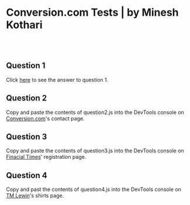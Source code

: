 # Conversion.com Tests | by Minesh Kothari

<br />
<br />

## Question 1

Click [here](https://mineshkothari.github.io/conversion/) to see the answer to question 1.

## Question 2

Copy and paste the contents of question2.js into the DevTools console on [Conversion.com](https://conversion.com/contact/)'s contact page.

## Question 3

Copy and paste the contents of question3.js into the DevTools console on [Finacial Times](https://www.ft.com/register)' registration page.

## Question 4

Copy and past the contents of question4.js into the DevTools console on [TM Lewin](https://www.tmlewin.co.uk/shirts/)'s shirts page.